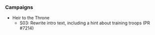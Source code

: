  ### Campaigns
   * Heir to the Throne
     * S03: Rewrite intro text, including a hint about training troops (PR #7214)
